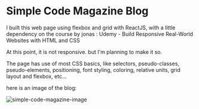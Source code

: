 # Simple Code Magazine Blog

I built this web page using flexbox and grid with ReactJS, with a little dependency on the course by jonas : Udemy - Build Responsive Real-World Websites with HTML and CSS

At this point, it is not responsive. but I'm planning to make it so.

The page has use of most CSS basics, like selectors, pseudo-classes, pseudo-elements, positioning, font styling, coloring, relative units, grid layout and flexbox, etc...

here is an image of the blog:

![simple-code-magazine-image](https://github.com/SaelKhlouf/simple-code-magazine/assets/42476624/b2197c6c-e143-482c-baab-c9eb348316f6)
